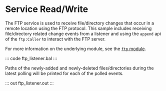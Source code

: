 # Service Read/Write

The FTP service is used to receive file/directory changes that occur in a remote location using the FTP protocol. This sample includes receiving file/directory related change events from a listener and using the `append` api of the `ftp:Caller` to interact with the FTP server.

For more information on the underlying module, see the [`ftp` module](https://lib.ballerina.io/ballerina/ftp/latest/).

::: code ftp_listener.bal :::

Paths of the newly-added and newly-deleted files/directories during the latest polling will be printed for each of the polled events.

::: out ftp_listener.out :::
